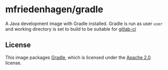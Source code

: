 # mfriedenhagen/gradle

A Java development image with Gradle installed. Gradle is run as user `user` and 
working directory is set to build to be suitable for [gitlab-ci][]

## License

This image packages [Gradle](https://github.com/gradle/gradle), which is licensed under the [Apache 2.0](http://www.apache.org/licenses/LICENSE-2.0) license.

[gitlab-ci]: https://about.gitlab.com/gitlab-ci/
